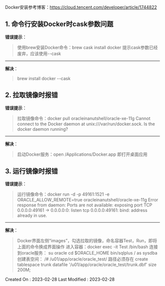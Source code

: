 
 Docker安装参考博客：https://cloud.tencent.com/developer/article/1744822

## 1. 命令行安装Docker时cask参数问题

**错误提示**：
> 使用brew安装Docker命令：brew cask install docker
> 提示cask参数已经废弃，应该使用--cask

---

**解决**：
> brew install docker --cask

## 2. 拉取镜像时报错

**错误提示**：
> 拉取镜像命令：docker pull oracleinanutshell/oracle-xe-11g
> Cannot connect to the Docker daemon at unix:///var/run/docker.sock. Is the docker daemon running?

---

**解决**：
> 启动Docker服务：open /Applications/Docker.app
> 即打开桌面应用

## 3. 运行镜像时报错

**错误提示**：
> 运行镜像命令：docker run -d -p 49161:1521 -e ORACLE_ALLOW_REMOTE=true oracleinanutshell/oracle-xe-11g
> Error response from daemon: Ports are not available: exposing port TCP 0.0.0.0:49161 -> 0.0.0.0:0: listen tcp 0.0.0.0:49161: bind: address already in use.

---

**解决**：
>  Docker界面左侧“images”，勾选拉取的镜像，命名容器Test，Run，即将上面的命令换成界面操作
> 进入容器：docker exec -it Test /bin/bash
> 连接到oracle服务：
> su oracle
> cd $ORACLE_HOME
> bin/sqlplus / as sysdba
> 创建表空间：
> /# /u01/app/oracle/oracle_test/ 路径必须存在
> create tablespace trunk datafile '/u01/app/oracle/oracle_test/trunk.dbf' size 200M;




Created On : 2023-02-28
Last Modified : 2023-02-28